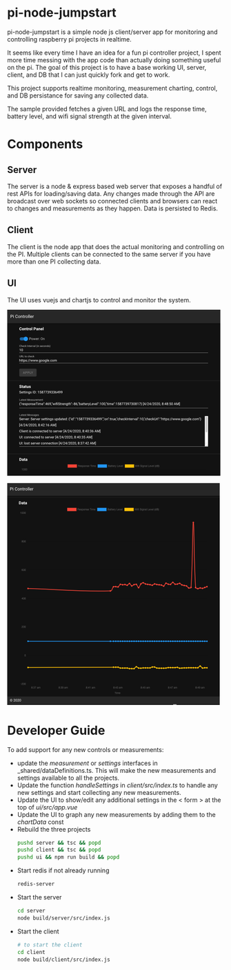 # pi-node-jumpstart
pi-node-jumpstart is a simple node js client/server app for monitoring and controlling raspberry pi projects in realtime.

It seems like every time I have an idea for a fun pi controller project, I spent more time messing with the app code than actually doing something useful on the pi. The goal of this project is to have a base working UI, server, client, and DB that I can just quickly fork and get to work.

This project supports realtime monitoring, measurement charting, control, and DB persistance for saving any collected data.

The sample provided fetches a given URL and logs the response time, battery level, and wifi signal strength at the given interval.


# Components
## Server
The server is a node & express based web server that exposes a handful of rest APIs for loading/saving data. Any changes made through the API are broadcast over web sockets so connected clients and browsers can react to changes and measurements as they happen. Data is persisted to Redis.

## Client
The client is the node app that does the actual monitoring and controlling on the PI. Multiple clients can be connected to the same server if you have more than one PI collecting data.

## UI
The UI uses vuejs and chartjs to control and monitor the system.

![Controller UI](/docs/images/controller.png)

![Chart UI](/docs/images/chart.png)

# Developer Guide
To add support for any new controls or measurements:
* update the _measurement_ or _settings_ interfaces in _shared/dataDefinitions.ts. This will make the new measurements and settings available to all the projects.
* Update the function _handleSettings_ in _client/src/index.ts_ to handle any new settings and start collecting any new measurements.
* Update the UI to show/edit any additional settings in the < form > at the top of _ui/src/app.vue_
* Update the UI to graph any new measurements by adding them to the _chartData_ const
* Rebuild the three projects
  ```bash
  pushd server && tsc && popd
  pushd client && tsc && popd
  pushd ui && npm run build && popd
  ```
* Start redis if not already running
  ```bash
  redis-server
  ```
* Start the server
  ```bash
  cd server
  node build/server/src/index.js
  ```
* Start the client
  ```bash
  # to start the client
  cd client
  node build/client/src/index.js
  ```
